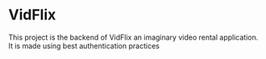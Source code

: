 # VidFlix
This project is the backend of VidFlix an imaginary video rental application.
It is made using best authentication practices
